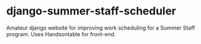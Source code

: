 # django-summer-staff-scheduler
Amateur django website for improving work scheduling for a Summer Staff program. Uses Handsontable for front-end.
